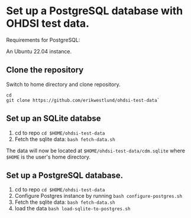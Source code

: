 # Set up a PostgreSQL database with OHDSI test data.

Requirements for PostgreSQL:

An Ubuntu 22.04 instance.

## Clone the repository

Switch to home directory and clone repository.

```
cd
git clone https://github.com/erikwestlund/ohdsi-test-data`
```

## Set up an SQLite databse

1. cd to repo `cd $HOME/ohdsi-test-data`
2. Fetch the sqlite data: `bash fetch-data.sh`

The data will now be located at `$HOME/ohdsi-test-data/cdm.sqlite` where `$HOME`
is the user's home directory.

## Set up a PostgreSQL database.

1. cd to repo `cd $HOME/ohdsi-test-data`
2. Configure Postgres instance by running `bash configure-postgres.sh`
3. Fetch the sqlite data: `bash fetch-data.sh`
4. load the data `bash load-sqlite-to-postgres.sh`

